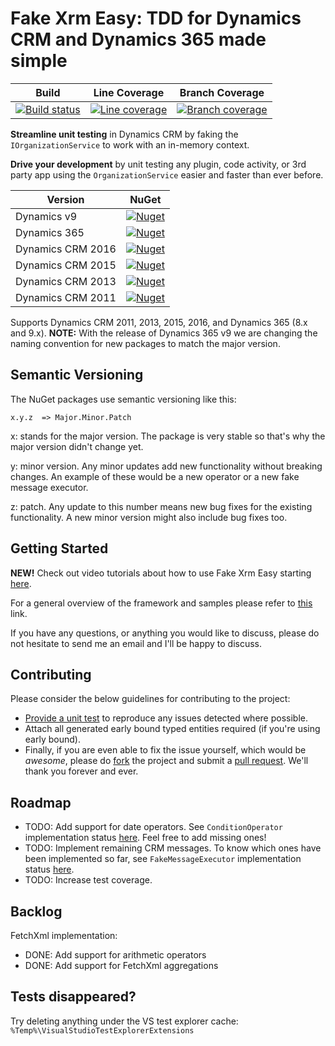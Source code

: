 ﻿Fake Xrm Easy: TDD for Dynamics CRM and Dynamics 365 made simple
=================================================================================

|Build|Line Coverage|Branch Coverage|
|-----------|-----|-----------------|
|[![Build status](https://ci.appveyor.com/api/projects/status/2g8yc8jg817746du?svg=true)](https://ci.appveyor.com/project/Jordi/fake-xrm-easy)|[![Line coverage](https://cdn.rawgit.com/jordimontana82/fake-xrm-easy/master/test/reports/badge_linecoverage.svg?v=1.41.0)](https://cdn.rawgit.com/jordimontana82/fake-xrm-easy/master/test/reports/index.htm?v=1.41.0)|[![Branch coverage](https://cdn.rawgit.com/jordimontana82/fake-xrm-easy/master/test/reports/badge_branchcoverage.svg?v=1.41.0)](https://cdn.rawgit.com/jordimontana82/fake-xrm-easy/master/test/reports/index.htm?v=1.41.0)|

<b>Streamline unit testing</b> in Dynamics CRM by faking the `IOrganizationService` to work with an in-memory context.

<b>Drive your development</b> by unit testing any plugin, code activity, or 3rd party app using the `OrganizationService` easier and faster than ever before.

|Version|NuGet|
|-----------|-----|
|Dynamics v9|[![Nuget](https://buildstats.info/nuget/fakexrmeasy.9?v=1.41.0)](https://www.nuget.org/packages/fakexrmeasy.9)|
|Dynamics 365|[![Nuget](https://buildstats.info/nuget/fakexrmeasy.365?v=1.41.0)](https://www.nuget.org/packages/fakexrmeasy.365)|
|Dynamics CRM 2016|[![Nuget](https://buildstats.info/nuget/fakexrmeasy.2016?v=1.41.0)](https://www.nuget.org/packages/fakexrmeasy.2016)|
|Dynamics CRM 2015|[![Nuget](https://buildstats.info/nuget/fakexrmeasy.2015?v=1.41.0)](https://www.nuget.org/packages/fakexrmeasy.2015)|
|Dynamics CRM 2013|[![Nuget](https://buildstats.info/nuget/fakexrmeasy.2013?v=1.41.0)](https://www.nuget.org/packages/fakexrmeasy.2013)|
|Dynamics CRM 2011|[![Nuget](https://buildstats.info/nuget/fakexrmeasy?v=1.41.0)](https://www.nuget.org/packages/fakexrmeasy)|

Supports Dynamics CRM 2011, 2013, 2015, 2016, and Dynamics 365 (8.x and 9.x). <b>NOTE:</b> With the release of Dynamics 365 v9 we are changing the naming convention for new packages to match the major version.

## Semantic Versioning

The NuGet packages use semantic versioning like this:

    x.y.z  => Major.Minor.Patch
       
x: stands for the major version. The package is very stable so that's why the major version didn't change yet.

y: minor version. Any minor updates add new functionality without breaking changes. An example of these would be a new operator or a new fake message executor.

z: patch. Any update to this number means new bug fixes for the existing functionality. A new minor version might also include bug fixes too.

## Getting Started

<b>NEW!</b> Check out video tutorials about how to use Fake Xrm Easy starting [here](https://www.youtube.com/watch?v=ZLQ2o2P_xJY).

For a general overview of the framework and samples please refer to [this](http://dynamicsvalue.com/get-started/overview?source=git) link. 

If you have any questions, or anything you would like to discuss, please do not hesitate to send me an email and I'll be happy to discuss.

## Contributing

Please consider the below guidelines for contributing to the project:

* <u>Provide a unit test</u> to reproduce any issues detected where possible. 
* Attach all generated early bound typed entities required (if you're using early bound).
* Finally, if you are even able to fix the issue yourself, which would be <i>awesome</i>, please do [fork](https://github.com/jordimontana82/fake-xrm-easy/fork) the project and submit a [pull request](https://github.com/jordimontana82/fake-xrm-easy/pulls). We'll thank you forever and ever. 

## Roadmap

*  TODO:  Add support for date operators. See `ConditionOperator` implementation status [here](https://github.com/jordimontana82/fake-xrm-easy/blob/master/FakeXrmEasy.Tests.Shared/FakeContextTests/FetchXml/ConditionOperatorTests.cs#L19-L110). Feel free to add missing ones!
*  TODO: Implement remaining CRM messages. To know which ones have been implemented so far, see `FakeMessageExecutor` implementation status [here](https://github.com/jordimontana82/fake-xrm-easy/tree/master/FakeXrmEasy.Shared/FakeMessageExecutors).
*  TODO: Increase test coverage.

## Backlog

FetchXml implementation:
*   DONE: Add support for arithmetic operators
*   DONE:  Add support for FetchXml aggregations


## Tests disappeared?

Try deleting anything under the VS test explorer cache: `%Temp%\VisualStudioTestExplorerExtensions`
